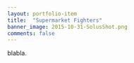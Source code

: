 ```yaml
---
layout: portfolio-item
title:  "Supermarket Fighters"
banner_image: 2015-10-31-SolusShot.png
comments: false
---
```


blabla.
